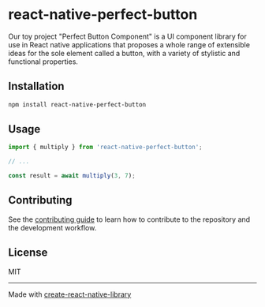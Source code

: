 # react-native-perfect-button

Our toy project "Perfect Button Component" is a UI component library for use in React native applications that proposes a whole range of extensible ideas for the sole element called a button, with a variety of stylistic and functional properties. 

## Installation

```sh
npm install react-native-perfect-button
```

## Usage

```js
import { multiply } from 'react-native-perfect-button';

// ...

const result = await multiply(3, 7);
```

## Contributing

See the [contributing guide](CONTRIBUTING.md) to learn how to contribute to the repository and the development workflow.

## License

MIT

---

Made with [create-react-native-library](https://github.com/callstack/react-native-builder-bob)
